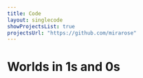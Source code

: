 ```yaml
---
title: Code
layout: singlecode
showProjectsList: true
projectsUrl: "https://github.com/mirarose"
---
```


# Worlds in 1s and 0s